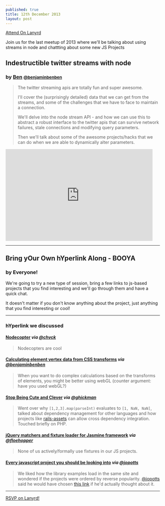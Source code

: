 ```yaml
---
published: true
title: 12th December 2013
layout: post
---
```


<a href="http://lanyrd.com/2013/js-oxford-december/" class="btn btn-primary">Attend On Lanyrd</a>

<p class="lead">Join us for the last meetup of 2013 where we'll be talking about using streams in node and chattting about some new JS Projects</p>

## Indestructible twitter streams with node
### by [Ben](http://benjaminbenben.com) <small><a href="https://twitter.com/intent/user?screen_name=benjaminbenben">@benjaminbenben</a></small>

> The twitter streaming apis are totally fun and super awesome.
> 
> I'll cover the (surprisingly detailed) data that we can get from the streams, and some of the challenges that we have to face to maintain a connection.
> 
> We'll delve into the node stream API - and how we can use this to abstract a robust interface to the twitter apis that can survive network failures, stale connections and modifying query parameters.
> 
> Then we'll talk about some of the awesome projects/hacks that we can do when we are able to dynamically alter parameters.

<div class="slideframe">
  <iframe src="https://docs.google.com/presentation/d/1LjllyWkytM8w1bgHfW7fNfU6YKY8E7r_EgkHzGVEqoM/embed?start=false&amp;loop=false&amp;delayms=3000" frameborder="0" width="480" height="299" allowfullscreen="true" mozallowfullscreen="true" webkitallowfullscreen="true" class="responsive"><!-- --></iframe>
</div>

---

## Bring yOur Own hYperlink Along - BOOYA
### by Everyone!

We're going to try a new type of session, bring a few links to js-based projects that you find interesting and we'll go through them and have a quick chat.

It doesn't matter if you don't know anything about the project, just anything that you find interesting or cool!

---
### hYperlink we discussed

#### [Nodecopter](http://nodecopter.com/) _via [@chvck](https://twitter.com/intent/user?screen_name=chvck)_

> Nodecopters are cool

#### [Calculating element vertex data from CSS transforms](http://blog.keithclark.co.uk/calculating-element-vertex-data-from-css-transforms/) _via [@benjaminbenben](https://twitter.com/intent/user?screen_name=benjaminbenben)_

> When you want to do complex calculations based on the transforms of elements, you might be better using webGL (counter argument: have you used webGL?)

#### [Stop Being Cute and Clever](http://lucumr.pocoo.org/2013/12/9/stop-being-clever/) _via [@ghickman](https://twitter.com/intent/user?screen_name=ghickman)_

> Went over why `[1,2,3].map(parseInt)` evaluates to `[1, NaN, NaN]`, talked about dependency management for other languages and how projects like [rails-assets](https://rails-assets.org/) can allow cross dependency integration. Touched briefly on PHP.

#### [jQuery matchers and fixture loader for Jasmine framework](https://github.com/velesin/jasmine-jquery) _via [@floehopper](https://twitter.com/intent/user?screen_name=floehopper)_

> None of us actively/formally use fixtures in our JS projects.

#### [Every javascript project you should be looking into](http://www.javascriptoo.com/) _via [@jopotts](https://twitter.com/intent/user?screen_name=jopotts)_

> We liked how the library examples load in the same site and wondered if the projects were ordered by reverse popularity. [@jopotts](https://twitter.com/intent/user?screen_name=jopotts) said he would have chosen [this link](http://ejohn.org/blog/node-js-stream-playground/) if he'd actually thought about it.

---

<div class="lanyrd-target-participants">
    <a href="http://lanyrd.com/2013/js-oxford-december/attendees/" class="lanyrd-participants">
        RSVP on Lanyrd!
    </a>
</div>

